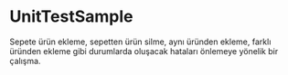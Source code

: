 # UnitTestSample
Sepete ürün ekleme, 
sepetten ürün silme,
aynı üründen ekleme,
farklı üründen ekleme gibi durumlarda oluşacak hataları önlemeye yönelik bir çalışma.
